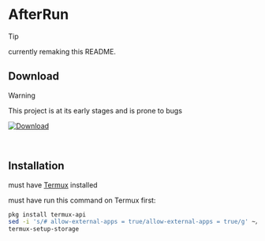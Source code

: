 # AfterRun

> [!TIP]
> currently remaking this README.

## Download
> [!WARNING]
> This project is at its early stages and is prone to bugs

[![Download](https://img.shields.io/badge/compiled.apk-blue?style=for-the-badge)](https://github.com/IMOitself/AfterRun/blob/master/compiled.apk)

<br>

## Installation
must have [Termux](https://f-droid.org/en/packages/com.termux/) installed

must have run this command on Termux first:
```bash
pkg install termux-api
sed -i 's/# allow-external-apps = true/allow-external-apps = true/g' ~/.termux/termux.properties
termux-setup-storage
  ```
